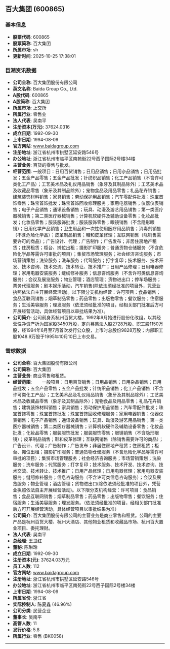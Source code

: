 ## 百大集团 (600865)

### 基本信息

- **股票代码**: 600865
- **股票简称**: 百大集团
- **所属市场**: sh
- **更新时间**: 2025-10-25 17:38:01

### 巨潮资讯数据

- **公司全称**: 百大集团股份有限公司
- **英文名称**: Baida Group Co., Ltd.
- **A股代码**: 600865
- **A股简称**: 百大集团
- **所属市场**: 上交所
- **所属行业**: 零售业
- **法人代表**: 吴南平
- **注册资本(万元)**: 37624.0316
- **成立日期**: 1992-09-30
- **上市日期**: 1994-08-09
- **官方网站**: www.baidagroup.com
- **注册地址**: 浙江省杭州市拱墅区延安路546号
- **办公地址**: 浙江省杭州市临平区南苑街22号西子国际2号楼34楼
- **主营业务**: 百货的零售与批发。
- **经营范围**: 一般项目：日用百货销售；日用品销售；日用杂品销售；日用品批发；五金产品零售；五金产品批发；针纺织品销售；化工产品销售（不含许可类化工产品）；工艺美术品及礼仪用品销售（象牙及其制品除外）；工艺美术品及收藏品零售（象牙及其制品除外）；宠物食品及用品零售；礼品花卉销售；建筑装饰材料销售；家具销售；劳动保护用品销售；汽车零配件批发；珠宝首饰零售；珠宝首饰批发；珠宝首饰回收修理服务；家用电器销售；仪器仪表销售；电子产品销售；通讯设备销售；玩具、动漫及游艺用品销售；第一类医疗器械销售；第二类医疗器械销售；计算机软硬件及辅助设备零售；化妆品批发；化妆品零售；服装服饰批发；服装服饰零售；眼镜销售（不含隐形眼镜）；日用化学产品销售；卫生用品和一次性使用医疗用品销售；消毒剂销售（不含危险化学品）；皮革制品销售；鞋和皮革修理；互联网销售（除销售需要许可的商品）；广告设计、代理；广告制作；广告发布；非居住房地产租赁；住房租赁；柜台、摊位出租；摄影扩印服务；普通货物仓储服务（不含危险化学品等需许可审批的项目）；集贸市场管理服务；社会经济咨询服务；市场营销策划；洗染服务；洗车服务；代驾服务；打字复印；技术服务、技术开发、技术咨询、技术交流、技术转让、技术推广；日用产品修理；日用电器修理；家用电器安装服务；缝纫修补服务；信息咨询服务（不含许可类信息咨询服务）；会议及展览服务；物业管理；酒店管理；货物进出口；停车场服务；票务代理服务；剧本娱乐活动，汽车销售(除依法须经批准的项目外，凭营业执照依法自主开展经营活动)。以下限分支机构经营：许可项目：食品销售；食品互联网销售；烟草制品零售；药品零售；出版物零售；餐饮服务；住宿服务；生活美容服务；理发服务（依法须经批准的项目，经相关部门批准后方可开展经营活动，具体经营项目以审批结果为准）。
- **公司简介**: 公司前身系杭州百货大楼，1992年9月始进行股份化改组，以其经营性净资产折为国家股3450万股，定向募集法人股2728万股、职工股1150万股，经1994年6月至7月首次发行公众股，上市时总股份9828万股；内部职工股1048.9万股于1995年10月10日上市交易。

### 雪球数据

- **公司全称**: 百大集团股份有限公司
- **公司简称**: 百大集团
- **主营业务**: 商业零售和租赁。
- **经营范围**: 　　一般项目：日用百货销售；日用品销售；日用杂品销售；日用品批发；五金产品零售；五金产品批发；针纺织品销售；化工产品销售（不含许可类化工产品）；工艺美术品及礼仪用品销售（象牙及其制品除外）；工艺美术品及收藏品零售（象牙及其制品除外）；宠物食品及用品零售；礼品花卉销售；建筑装饰材料销售；家具销售；劳动保护用品销售；汽车零配件批发；珠宝首饰零售；珠宝首饰批发；珠宝首饰回收修理服务；家用电器销售；仪器仪表销售；电子产品销售；通讯设备销售；玩具、动漫及游艺用品销售；第一类医疗器械销售；第二类医疗器械销售；计算机软硬件及辅助设备零售；化妆品批发；化妆品零售；服装服饰批发；服装服饰零售；眼镜销售（不含隐形眼镜）；皮革制品销售；鞋和皮革修理；互联网销售（除销售需要许可的商品）；广告设计、代理；广告制作；广告发布；非居住房地产租赁；住房租赁；柜台、摊位出租；摄影扩印服务；普通货物仓储服务（不含危险化学品等需许可审批的项目）；集贸市场管理服务；社会经济咨询服务；市场营销策划；洗染服务；洗车服务；代驾服务；打字复印；技术服务、技术开发、技术咨询、技术交流、技术转让、技术推广；日用产品修理；日用电器修理；家用电器安装服务；缝纫修补服务；信息咨询服务（不含许可类信息咨询服务）；会议及展览服务；物业管理；酒店管理；货物进出口(除依法须经批准的项目外，凭营业执照依法自主开展经营活动)。以下限分支机构经营：许可项目：食品销售；食品互联网销售；烟草制品零售；药品零售；出版物零售；餐饮服务；住宿服务；生活美容服务；理发服务。（依法须经批准的项目，经相关部门批准后方可开展经营活动，具体经营项目以审批结果为准）
- **公司简介**: 百大集团股份有限公司的主营业务是商业零售和租赁。公司的主要产品是杭州百货大楼、杭州大酒店、其他物业租赁和收藏品市场、杭州百大置业项目、委托理财。
- **法人代表**: 吴南平
- **总经理**: 王卫红
- **董秘**: 陈琳玲
- **成立日期**: 1992-09-30
- **注册资本(元)**: 37624.03万元
- **员工人数**: 112
- **官方网站**: www.baidagroup.com
- **注册地址**: 浙江省杭州市拱墅区延安路546号
- **办公地址**: 浙江省杭州市临平区南苑街22号西子国际2号楼34楼
- **上市日期**: 1994-08-09
- **所属省份**: 浙江省
- **实际控制人**: 陈夏鑫 (46.96%)
- **公司分类**: 民营企业
- **董事长**: 吴南平
- **高管人数**: 11
- **发行价格**: 5.8
- **所属行业**: 零售 (BK0058)

---